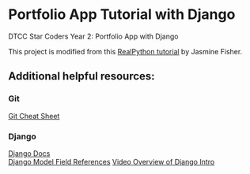# Portfolio App Tutorial with Django
DTCC Star Coders Year 2: Portfolio App with Django

This project is modified from this [RealPython tutorial](https://realpython.com/get-started-with-django-1/) by Jasmine Fisher.

## Additional helpful resources:

### Git  
[Git Cheat Sheet](https://education.github.com/git-cheat-sheet-education.pdf )


### Django  
[Django Docs](https://docs.djangoproject.com/en/3.2/)  
[Django Model Field References](https://docs.djangoproject.com/en/2.1/ref/models/fields/)
[Video Overview of Django Intro](https://realpython.com/courses/django-portfolio-project/)  

